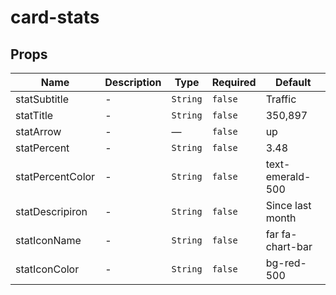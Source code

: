 # card-stats

## Props

<!-- @vuese:card-stats:props:start -->
|Name|Description|Type|Required|Default|
|---|---|---|---|---|
|statSubtitle|-|`String`|`false`|Traffic|
|statTitle|-|`String`|`false`|350,897|
|statArrow|-|—|`false`|up|
|statPercent|-|`String`|`false`|3.48|
|statPercentColor|-|`String`|`false`|text-emerald-500|
|statDescripiron|-|`String`|`false`|Since last month|
|statIconName|-|`String`|`false`|far fa-chart-bar|
|statIconColor|-|`String`|`false`|bg-red-500|

<!-- @vuese:card-stats:props:end -->


